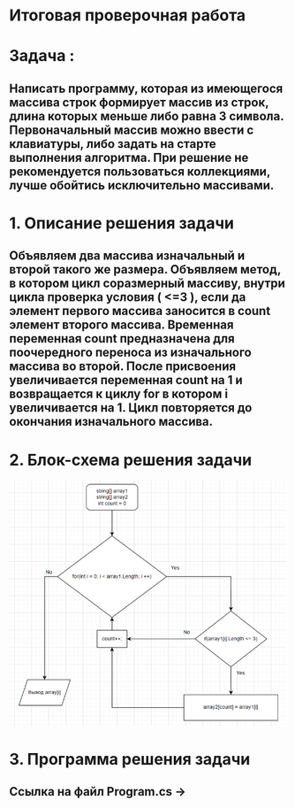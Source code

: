 # Итоговая проверочная работа

# Задача :

## Написать программу, которая из имеющегося массива строк формирует массив из строк, длина которых меньше либо равна 3 символа. Первоначальный массив можно ввести с клавиатуры, либо задать на старте выполнения алгоритма. При решение не рекомендуется пользоваться коллекциями, лучше обойтись исключительно массивами.

# 1. Описание решения задачи
## Объявляем два массива изначальный и второй такого же размера. Объявляем метод, в котором цикл соразмерный массиву, внутри цикла проверка условия ( <=3 ), если да элемент первого массива заносится в count элемент второго массива. Временная переменная count предназначена для поочередного переноса из изначального массива во второй. После присвоения увеличивается переменная count на 1 и возвращается к циклу for в котором i увеличивается на 1. Цикл повторяется до окончания изначального массива.

# 2. Блок-схема решения задачи
![](Diagram.bmp)

# 3. Программа решения задачи
## Ссылка на файл Program.cs ->